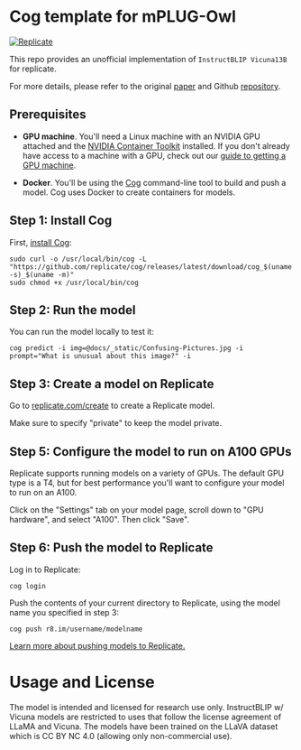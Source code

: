 # Cog template for mPLUG-Owl


[![Replicate](https://replicate.com/replicate/blip2-instruct-vicuna13b/badge)](https://replicate.com/joehoover/blip2-instruct-vicuna13b)

This repo provides an unofficial implementation of `InstructBLIP Vicuna13B` for replicate. 

For more details, please refer to the original [paper](http://arxiv.org/abs/2305.06500) and Github [repository](https://github.com/replicate/cog-lavis/tree/main/projects/instructblip).



## Prerequisites

- **GPU machine**. You'll need a Linux machine with an NVIDIA GPU attached and the [NVIDIA Container Toolkit](https://docs.nvidia.com/datacenter/cloud-native/container-toolkit/install-guide.html#docker) installed. If you don't already have access to a machine with a GPU, check out our [guide to getting a 
GPU machine](https://replicate.com/docs/guides/get-a-gpu-machine).

- **Docker**. You'll be using the [Cog](https://github.com/replicate/cog) command-line tool to build and push a model. Cog uses Docker to create containers for models.


## Step 1: Install Cog

First, [install Cog](https://github.com/replicate/cog#install):

```
sudo curl -o /usr/local/bin/cog -L "https://github.com/replicate/cog/releases/latest/download/cog_$(uname -s)_$(uname -m)"
sudo chmod +x /usr/local/bin/cog
```

## Step 2: Run the model

You can run the model locally to test it:

```
cog predict -i img=@docs/_static/Confusing-Pictures.jpg -i prompt="What is unusual about this image?" -i
```

## Step 3: Create a model on Replicate

Go to [replicate.com/create](https://replicate.com/create) to create a Replicate model.

Make sure to specify "private" to keep the model private.

## Step 5: Configure the model to run on A100 GPUs

Replicate supports running models on a variety of GPUs. The default GPU type is a T4, but for best performance you'll want to configure your model to run on an A100.

Click on the "Settings" tab on your model page, scroll down to "GPU hardware", and select "A100". Then click "Save".

## Step 6: Push the model to Replicate

Log in to Replicate:

```
cog login
```

Push the contents of your current directory to Replicate, using the model name you specified in step 3:

```
cog push r8.im/username/modelname
```

[Learn more about pushing models to Replicate.](https://replicate.com/docs/guides/push-a-model)

# Usage and License 

The model is intended and licensed for research use only. InstructBLIP w/ Vicuna models are restricted to uses that follow the license agreement of LLaMA and Vicuna. The models have been trained on the LLaVA dataset which is CC BY NC 4.0 (allowing only non-commercial use).